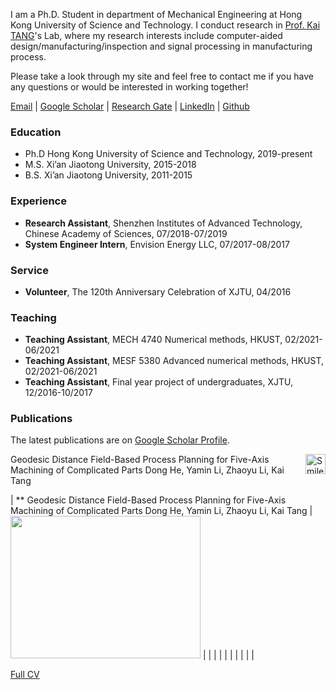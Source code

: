 I am a Ph.D. Student in department of Mechanical Engineering at Hong Kong University of Science and Technology. I conduct research in <a href="http://mektang.people.ust.hk/">Prof. Kai TANG</a>'s Lab, where my research interests include computer-aided design/manufacturing/inspection and signal processing in manufacturing process.

Please take a look through my site and feel free to contact me if you have any questions or would be interested in working together!

<!--
<a href="https://outlook.office365.com/owa/calendar/5bba860448ee4699951c23d0497e68c7@connect.ust.hk/875dd7cc2f224ef6ba1217a7c56db54813388903898056239305/calendar.html">Calendar</a>
-->
<a href="mailto:dong.he@connect.ust.hk">Email</a> |
<a href="https://scholar.google.com/citations?user=hHxsez8AAAAJ&hl=zh-CN&oi=sra">Google Scholar</a> |
<a href="https://www.researchgate.net/profile/Dong_He8">Research Gate</a> |
<a href="https://www.linkedin.com/in/hedong">LinkedIn</a> |
<a href="https://github.com/dong-he">Github</a>

### Education
* Ph.D Hong Kong University of Science and Technology, 2019-present
* M.S. Xi’an Jiaotong University, 2015-2018
* B.S. Xi’an Jiaotong University, 2011-2015

### Experience
* **Research Assistant**, Shenzhen Institutes of Advanced Technology, Chinese Academy of Sciences, 07/2018-07/2019
* **System Engineer Intern**, Envision Energy LLC, 07/2017-08/2017

### Service
* **Volunteer**, The 120th Anniversary Celebration of XJTU, 04/2016

### Teaching
* **Teaching Assistant**, MECH 4740 Numerical methods, HKUST, 02/2021-06/2021
* **Teaching Assistant**, MESF 5380 Advanced numerical methods, HKUST, 02/2021-06/2021
* **Teaching Assistant**, Final year project of undergraduates, XJTU, 12/2016-10/2017

### Publications
The latest publications are on <a href="https://scholar.google.com/citations?user=hHxsez8AAAAJ&hl=zh-CN&oi=sra">Google Scholar Profile</a>.

<!--
### Talks
  <ul>{% for post in site.talks %}
    {% include archive-single-talk-cv.html %}
  {% endfor %}</ul>
-->


<p>
<img src="https://asmedc.silverchair-cdn.com/asmedc/content_public/journal/manufacturingscience/143/6/10.1115_1.4048956/1/m_manu_143_6_061009_f002.png?Expires=1625137354&Signature=p8jh9~YURViHPJo-G48sECvrecBYZchqM8WICbZceOxiQLq~WqFaGxGxi6GPflhGoD8pSZubwPV0IJeIF~KYD8D-SQaKo4aJhEBn2fBy8ordx6fWYApFZw7TfelJztJ9FmXIIMbsdapXvLchCXZx8BVRX9nwd0GRbbSwu3MK~y1edkfIVALOlWPP7adiIvu30oEHIACRV8bPohCn50WOMd01gRxlLuOJarr2WE4~J2IVvB6yZjQQXxbu7~rXaWTiGxJmsCIoh7NFOnslGBpEQvcE9M3MzQTu4APGL0v9XXuE8pxsU-nUeaezOFERb7JaqGGs-p01obKj-4vNMmPbrw__&Key-Pair-Id=APKAIE5G5CRDK6RD3PGA" alt="Smiley face" style="float:right" width="32" height="32"> Geodesic Distance Field-Based Process Planning for Five-Axis Machining of Complicated Parts
Dong He, Yamin Li, Zhaoyu Li, Kai Tang 
</p>



|  ** Geodesic Distance Field-Based Process Planning for Five-Axis Machining of Complicated Parts   Dong He, Yamin Li, Zhaoyu Li, Kai Tang | <img src="https://asmedc.silverchair-cdn.com/asmedc/content_public/journal/manufacturingscience/143/6/10.1115_1.4048956/1/m_manu_143_6_061009_f002.png?Expires=1625137354&Signature=p8jh9~YURViHPJo-G48sECvrecBYZchqM8WICbZceOxiQLq~WqFaGxGxi6GPflhGoD8pSZubwPV0IJeIF~KYD8D-SQaKo4aJhEBn2fBy8ordx6fWYApFZw7TfelJztJ9FmXIIMbsdapXvLchCXZx8BVRX9nwd0GRbbSwu3MK~y1edkfIVALOlWPP7adiIvu30oEHIACRV8bPohCn50WOMd01gRxlLuOJarr2WE4~J2IVvB6yZjQQXxbu7~rXaWTiGxJmsCIoh7NFOnslGBpEQvcE9M3MzQTu4APGL0v9XXuE8pxsU-nUeaezOFERb7JaqGGs-p01obKj-4vNMmPbrw__&Key-Pair-Id=APKAIE5G5CRDK6RD3PGA" width="304" height="228">                      	|
|   	|   	|
|   	|   	|
|   	|   	|

<a href="https://docs.google.com/document/d/1I_pskUUkR0F-M39aNBe-BI2NoyAhiWc2to2PEfdwV4k/edit?usp=sharing">Full CV</a>
